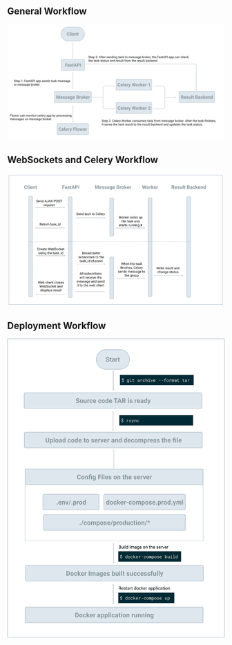 ## General Workflow

![Celery process flow](images/flow.png)

## WebSockets and Celery Workflow

![WebSockets and Celery Workflow](images/websockets_flow.png)

## Deployment Workflow

![Deployment Workflow](images/deployment_flow.png)
